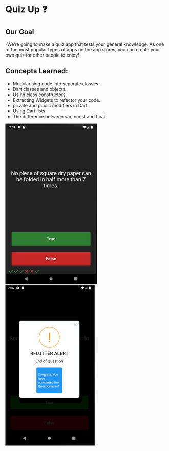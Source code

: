 # Quiz Up ❓

## Our Goal

-We’re going to make a quiz app that tests your general knowledge. As one of the most popular types of apps on the app stores, you can create your own quiz for other people to enjoy!

## Concepts Learned:

- Modularising code into separate classes.
- Dart classes and objects.
- Using class constructors.
- Extracting Widgets to refactor your code.
- private and public modifiers in Dart.
- Using Dart lists.
- The difference between var, const and final.

<img src='readme/app.PNG' height = 500> <img src='readme/alert.PNG' height = 500>

